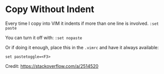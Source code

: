 # Copy Without Indent

Every time I copy into VIM it indents if more than one line is involved.
`:set paste`

You can turn it off with: 
`:set nopaste`

Or if doing it enough, place this in the `.vimrc` and have it always available:

`set pastetoggle=<F3>`

Credit: https://stackoverflow.com/a/2514520
